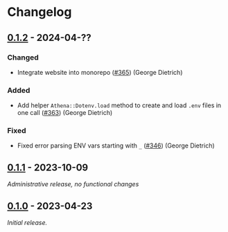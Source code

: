 # Changelog

## [0.1.2] - 2024-04-??

### Changed

- Integrate website into monorepo ([#365](https://github.com/athena-framework/athena/pull/365)) (George Dietrich)

### Added

- Add helper `Athena::Dotenv.load` method to create and load `.env` files in one call ([#363](https://github.com/athena-framework/athena/pull/363)) (George Dietrich)

### Fixed

- Fixed error parsing ENV vars starting with `_` ([#346](https://github.com/athena-framework/athena/pull/346)) (George Dietrich)

## [0.1.1] - 2023-10-09

_Administrative release, no functional changes_

## [0.1.0] - 2023-04-23

_Initial release._

[0.1.2]: https://github.com/athena-framework/dotenv/releases/tag/v0.1.2
[0.1.1]: https://github.com/athena-framework/dotenv/releases/tag/v0.1.1
[0.1.0]: https://github.com/athena-framework/dotenv/releases/tag/v0.1.0
